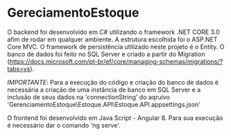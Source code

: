 # GereciamentoEstoque

O backend foi desenvolvido em C# utilizando o framework .NET CORE 3.0 afim de rodar em qualquer ambiente. A estrutura escolhida foi o ASP.NET Core MVC. O framework de persistência utilizado neste projeto é o Entity.
O banco de dados foi feito no SQL Server e criado a partir do Migration (https://docs.microsoft.com/pt-br/ef/core/managing-schemas/migrations/?tabs=vs). 

*IMPORTANTE*: Para a execução do código e criação do banco de dados é necessária a criação de uma instância de banco em SQL Server e a inclusão de seus dados na 'connectionString' do aqruivo 'GerenciamentoEstoque\Estoque.API\Estoque.API.appsettings.json'

O frontend foi desenvolvido em Java Script - Angular 8. Para sua execução é necessário dar o comando 'ng serve'.


